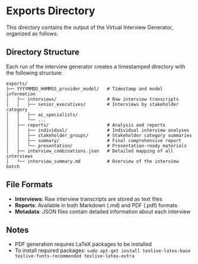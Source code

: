 # Exports Directory

This directory contains the output of the Virtual Interview Generator, organized as follows:

## Directory Structure

Each run of the interview generator creates a timestamped directory with the following structure:

```
exports/
├── YYYYMMDD_HHMMSS_provider_model/   # Timestamp and model information
│   ├── interviews/                   # Raw interview transcripts
│   │   ├── senior_executives/        # Interviews by stakeholder category
│   │   ├── ai_specialists/
│   │   └── ...
│   ├── reports/                      # Analysis and reports
│   │   ├── individual/               # Individual interview analyses
│   │   ├── stakeholder_groups/       # Stakeholder category summaries
│   │   ├── summary/                  # Final comprehensive report
│   │   └── presentation/             # Presentation-ready materials
│   ├── interview_combinations.json   # Detailed mapping of all interviews
│   └── interview_summary.md          # Overview of the interview batch
```

## File Formats

- **Interviews**: Raw interview transcripts are stored as text files
- **Reports**: Available in both Markdown (.md) and PDF (.pdf) formats 
- **Metadata**: JSON files contain detailed information about each interview

## Notes

- PDF generation requires LaTeX packages to be installed
- To install required packages: `sudo apt-get install texlive-latex-base texlive-fonts-recommended texlive-latex-extra`